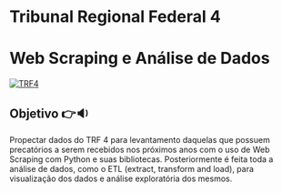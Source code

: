 # Tribunal Regional Federal 4
# Web Scraping e Análise de Dados

<a href="https://ibb.co/305Brzs"><img src="https://i.ibb.co/zSWGnJ5/TRF4.jpg" alt="TRF4" border="0"></a>

## **Objetivo :point_right::sound:**
Propectar dados do TRF 4 para levantamento daquelas que possuem precatórios a serem recebidos nos próximos anos com o uso de Web Scraping com Python e suas bibliotecas. Posteriormente é feita toda a análise de dados, como o ETL (extract, transform and load), para visualização dos dados e análise exploratória dos mesmos.
